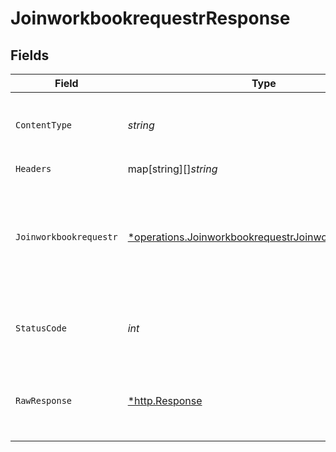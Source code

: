 # JoinworkbookrequestrResponse


## Fields

| Field                                                                                                                              | Type                                                                                                                               | Required                                                                                                                           | Description                                                                                                                        | Example                                                                                                                            |
| ---------------------------------------------------------------------------------------------------------------------------------- | ---------------------------------------------------------------------------------------------------------------------------------- | ---------------------------------------------------------------------------------------------------------------------------------- | ---------------------------------------------------------------------------------------------------------------------------------- | ---------------------------------------------------------------------------------------------------------------------------------- |
| `ContentType`                                                                                                                      | *string*                                                                                                                           | :heavy_check_mark:                                                                                                                 | HTTP response content type for this operation                                                                                      |                                                                                                                                    |
| `Headers`                                                                                                                          | map[string][]*string*                                                                                                              | :heavy_check_mark:                                                                                                                 | N/A                                                                                                                                |                                                                                                                                    |
| `Joinworkbookrequestr`                                                                                                             | [*operations.JoinworkbookrequestrJoinworkbookrequestr](../../../pkg/models/operations/joinworkbookrequestrjoinworkbookrequestr.md) | :heavy_minus_sign:                                                                                                                 | OK                                                                                                                                 | {<br/>"status": "success",<br/>"message": "Invitation sended to user successfully"<br/>}                                           |
| `StatusCode`                                                                                                                       | *int*                                                                                                                              | :heavy_check_mark:                                                                                                                 | HTTP response status code for this operation                                                                                       |                                                                                                                                    |
| `RawResponse`                                                                                                                      | [*http.Response](https://pkg.go.dev/net/http#Response)                                                                             | :heavy_check_mark:                                                                                                                 | Raw HTTP response; suitable for custom response parsing                                                                            |                                                                                                                                    |